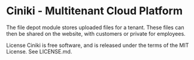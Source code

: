 Ciniki - Multitenant Cloud Platform
===========================================

The file depot module stores uploaded files for a tenant.  These files can then
be shared on the website, with customers or private for employees.

License
Ciniki is free software, and is released under the terms of the MIT License. See LICENSE.md.

